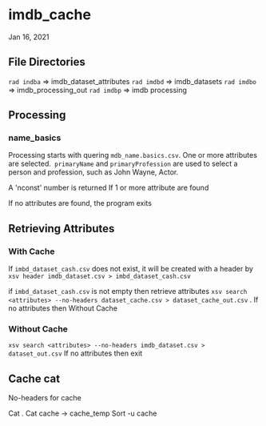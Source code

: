 # imdb_cache

Jan 16, 2021

## File Directories

`rad indba` => imdb_dataset_attributes
`rad imdbd` => imdb_datasets
`rad imdbo` => imdb_processing_out
`rad imdbp` => imdb processing

## Processing

### name_basics
Processing starts with quering `mdb_name.basics.csv`. One or more attributes are selected.` primaryName` and `primaryProfession` are used to select a person and profession, such as John Wayne, Actor.

A 'nconst' number is returned If 1 or more attribute are found 

If no attributes are found, the program exits



## Retrieving Attributes

### With Cache
If `imbd_dataset_cash.csv` does not exist, it will be created with a header by `xsv header imdb_dataset.csv > imbd_dataset_cash.csv` 

if `imbd_dataset_cash.csv` is not empty then retrieve attributes `xsv search <attributes> --no-headers dataset_cache.csv > dataset_cache_out.csv` . 
If no attributes then Without Cache

### Without Cache

 `xsv search <attributes> --no-headers imdb_dataset.csv > dataset_out.csv`
 If no attributes then exit



## Cache cat
No-headers for cache

Cat .
Cat cache -> cache_temp
Sort -u cache